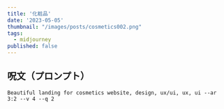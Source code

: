 ```yaml
---
title: '化粧品'
date: '2023-05-05'
thumbnail: "/images/posts/cosmetics002.png"
tags:
  - midjourney
published: false
---
```


## 呪文（プロンプト）
```
Beautiful landing for cosmetics website, design, ux/ui, ux, ui --ar 3:2 --v 4 --q 2
```